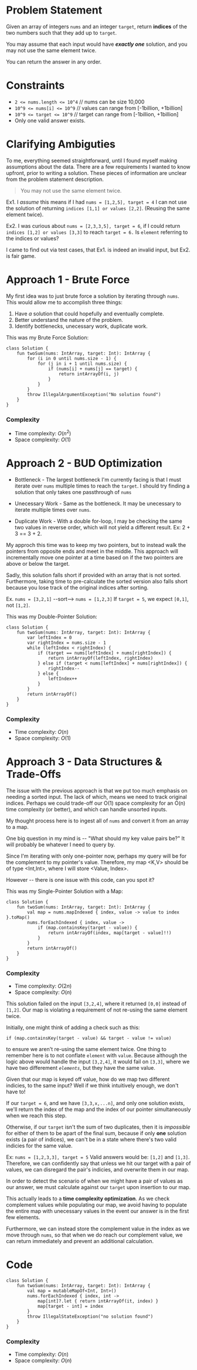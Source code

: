 # Problem Statement
Given an array of integers `nums` and an integer `target`, return **indices** of the two numbers such that they add up to `target`.

You may assume that each input would have ***exactly one*** solution, and you may not use the same element twice.

You can return the answer in any order.

# Constraints
- `2 <= nums.length <= 10^4` // nums can be size 10,000
- `10^9 <= nums[i] <= 10^9` // values can range from [-1billion, +1billion]
- `10^9 <= target <= 10^9` // target can range from [-1billion, +1billion]
- Only one valid answer exists.

# Clarifying Ambiguties
<!-- Describe your first thoughts on how to solve this problem. -->
To me, everything seemed straightforward, until I found myself making assumptions about the data. There are a few requirements I wanted to know upfront, prior to writing a solution. These pieces of information are unclear from the problem statement description.

> You may not use the same element twice.

Ex1. I *assume* this means if I had `nums = [1,2,5], target = 4` I can not use the solution of returning `indices [1,1] or values [2,2]`. (Reusing the same element twice).

Ex2. I was curious about `nums = [2,3,3,5], target = 6`, if I could return `indices [1,2] or values [3,3]` to reach `target = 6.` Is `element` referring to the indices or values? 

I came to find out via test cases, that Ex1. is indeed an invalid input, but Ex2. is fair game.

# Approach 1 - Brute Force
My first idea was to just brute force a solution by iterating through `nums`. This would allow me to accomplish three things:

1. Have *a* solution that could hopefully and eventually complete.
2. Better understand the nature of the problem.
3. Identify bottlenecks, unecessary work, duplicate work.

This was my Brute Force Solution:
```
class Solution {
    fun twoSum(nums: IntArray, target: Int): IntArray {
        for (i in 0 until nums.size - 1) {
            for (j in i + 1 until nums.size) {
                if (nums[i] + nums[j] == target) {
                    return intArrayOf(i, j)
                }
            }
        }
        throw IllegalArgumentException("No solution found")
    }
}
```
### Complexity
- Time complexity: $O(n^2)$
- Space complexity: $O(1)$

# Approach 2 - BUD Optimization

- Bottleneck - The largest bottleneck I'm currently facing is that I must iterate over `nums` multiple times to reach the `target`. I should try finding a solution that only takes one passthrough of `nums`

- Unecessary Work - Same as the bottleneck. It may be unecessary to iterate multiple times over `nums`.

- Duplicate Work - With a double for-loop, I may be checking the same two values in reverse order, which will not yield a different result. Ex: 2 + 3 == 3 + 2.


My approch this time was to keep my two pointers, but to instead walk the pointers from opposite ends and meet in the middle. This approach will incrementally move one pointer at a time based on if the two pointers are above or below the target.

Sadly, this solution falls short if provided with an array that is not sorted. Furthermore, taking time to pre-calculate the sorted version also falls short because you lose track of the original indices after sorting.

Ex. `nums = [3,2,1]` --sort--> `nums = [1,2,3]`
If `target = 5`, we expect `[0,1]`, not `[1,2]`.

This was my Double-Pointer Solution:
```
class Solution {
    fun twoSum(nums: IntArray, target: Int): IntArray {
        var leftIndex = 0
        var rightIndex = nums.size - 1
        while (leftIndex < rightIndex) {
            if (target == nums[leftIndex] + nums[rightIndex]) {
                return intArrayOf(leftIndex, rightIndex)
            } else if (target < nums[leftIndex] + nums[rightIndex]) {
                rightIndex--
            } else {
                leftIndex++
            }
        }
        return intArrayOf()
    }
}
```
### Complexity
- Time complexity: $O(n)$
- Space complexity: $O(1)$

# Approach 3 - Data Structures & Trade-Offs

The issue with the previous approach is that we put too much emphasis on needing a sorted input. The lack of which, means we need to track original indices. Perhaps we could trade-off our O(1) space complexity for an O(n) time complexity (or better), and which can handle unsorted inputs.

My thought process here is to ingest all of `nums` and convert it from an array to a map. 

One big question in my mind is -- "What should my key value pairs be?"
It will probably be whatever I need to query by. 

Since I'm iterating with only one-pointer now, perhaps my query will be for the complement to my pointer's value. Therefore, my map <K,V> should be of type <Int,Int>, where I will store <Value, Index>.

However -- there is one issue with this code, can you spot it?

This was my Single-Pointer Solution with a Map:
```
class Solution {
    fun twoSum(nums: IntArray, target: Int): IntArray {
        val map = nums.mapIndexed { index, value -> value to index }.toMap()
        nums.forEachIndexed { index, value ->
            if (map.containsKey(target - value)) {
                return intArrayOf(index, map[target - value]!!)
            }
        }
        return intArrayOf()
    }
}
```
### Complexity
- Time complexity: $O(2n)$
- Space complexity: $O(n)$

This solution failed on the input `[3,2,4]`, where it returned `[0,0]` instead of `[1,2]`. Our map is violating a requirement of not re-using the same element twice.

Initially, one might think of adding a check such as this:
```
if (map.containsKey(target - value) && target - value != value)
```
to ensure we aren't re-using the same element twice. One thing to remember here is to not conflate `element` with `value`. Because although the logic above would handle the input `[3,2,4]`, it would fail on `[3,3]`, where we have two differement *`elements`*, but they have the same value. 

Given that our map is keyed off value, how do we map two different indicies, to the same input? Well if we think intuitively enough, we don't have to! 

If our `target = 6`, and we have `[3,3,x,...n]`, and only one solution exists, we'll return the index of the map and the index of our pointer simultaneously when we reach this step.

Otherwise, if our `target` isn't the sum of two duplicates, then it is *impossible* for either of them to be apart of the final sum, because if only **one** solution exists (a pair of indices), we can't be in a state where there's two valid indicies for the same value.

Ex: `nums = [1,2,3,3], target = 5`
Valid answers would be: `[1,2]` and `[1,3]`. 
Therefore, we can confidently say that unless we hit our target with a pair of values, we can disregard the pair's indicies, and overwrite them in our map.

In order to detect the scenario of when we might have a pair of values as our answer, we must calculate against our `target` upon insertion to our map.

This actually leads to a **time complexity optimization**. As we check complement values while populating our map, we avoid having to populate the entire map with unecessary values in the event our answer is in the first few elements. 

Furthermore, we can instead store the complement value in the index as we move through `nums`, so that when we do reach our complement value, we can return immediately and prevent an additional calculation.

# Code
```
class Solution {
    fun twoSum(nums: IntArray, target: Int): IntArray {
        val map = mutableMapOf<Int, Int>()
        nums.forEachIndexed { index, int -> 
            map[int]?.let { return intArrayOf(it, index) }
            map[target - int] = index   
        }
        throw IllegalStateException("no solution found")
    }
}
```

### Complexity
- Time complexity: $O(n)$
- Space complexity: $O(n)$
